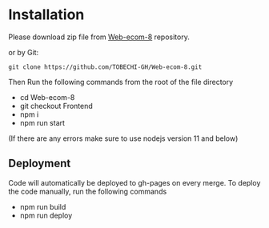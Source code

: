 # Installation

Please download zip file from [Web-ecom-8](https://github.com/TOBECHI-GH/Web-ecom-8) repository.

or by Git:

```
git clone https://github.com/TOBECHI-GH/Web-ecom-8.git
```

Then Run the following commands from the root of the file directory

- cd Web-ecom-8
- git checkout Frontend
- npm i
- npm run start

(If there are any errors make sure to use nodejs version 11 and below)

## Deployment

Code will automatically be deployed to gh-pages on every merge.
To deploy the code manually, run the following commands

- npm run build
- npm run deploy
